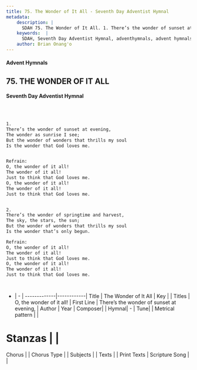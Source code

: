 ```yaml
---
title: 75. The Wonder of It All - Seventh Day Adventist Hymnal
metadata:
    description: |
      SDAH 75. The Wonder of It All. 1. There’s the wonder of sunset at evening, The wonder as sunrise I see; But the wonder of wonders that thrills my soul Is the wonder that God loves me. 
    keywords:  |
      SDAH, Seventh Day Adventist Hymnal, adventhymnals, advent hymnals, The Wonder of It All, There’s the wonder of sunset at evening, ,O, the wonder of it all!
    author: Brian Onang'o
---
```


#### Advent Hymnals
## 75. THE WONDER OF IT ALL
#### Seventh Day Adventist Hymnal

```txt



1.
There’s the wonder of sunset at evening,
The wonder as sunrise I see;
But the wonder of wonders that thrills my soul
Is the wonder that God loves me.


Refrain:
O, the wonder of it all!
The wonder of it all!
Just to think that God loves me.
O, the wonder of it all!
The wonder of it all!
Just to think that God loves me.


2.
There’s the wonder of springtime and harvest,
The sky, the stars, the sun;
But the wonder of wonders that thrills my soul
Is the wonder that’s only begun.

Refrain:
O, the wonder of it all!
The wonder of it all!
Just to think that God loves me.
O, the wonder of it all!
The wonder of it all!
Just to think that God loves me.




```

- |   -  |
-------------|------------|
Title | The Wonder of It All |
Key |  |
Titles | O, the wonder of it all! |
First Line | There’s the wonder of sunset at evening, |
Author | 
Year | 
Composer|  |
Hymnal|  - |
Tune|  |
Metrical pattern | |
# Stanzas |  |
Chorus |  |
Chorus Type |  |
Subjects |  |
Texts |  |
Print Texts | 
Scripture Song |  |
  
